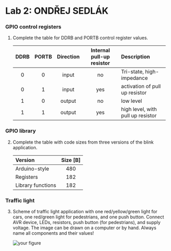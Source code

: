 # Lab 2: ONDŘEJ SEDLÁK

### GPIO control registers

1. Complete the table for DDRB and PORTB control register values.

   | **DDRB** | **PORTB** | **Direction** | **Internal pull-up resistor** | **Description** |
   | :-: | :-: | :-: | :-: | :-- |
   | 0 | 0 | input | no | Tri-state, high-impedance |
   | 0 | 1 | input | yes | activation of pull up resistor |
   | 1 | 0 | output | no | low level |
   | 1 | 1 | output | yes | high level, with pull up resistor |

### GPIO library

2. Complete the table with code sizes from three versions of the blink application.

   | **Version** | **Size [B]** |
   | :-- | :-: |
   | Arduino-style     | 480 |
   | Registers         | 182 |
   | Library functions | 182 |

### Traffic light

3. Scheme of traffic light application with one red/yellow/green light for cars, one red/green light for pedestrians, and one push button. Connect AVR device, LEDs, resistors, push button (for pedestrians), and supply voltage. The image can be drawn on a computer or by hand. Always name all components and their values!

   ![your figure]()